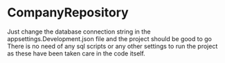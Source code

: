 # CompanyRepository

Just change the database connection string in the appsettings.Development.json file and the project should be good to go
There is no need of any sql scripts or any other settings to run the project as these have been taken care in the code itself.
